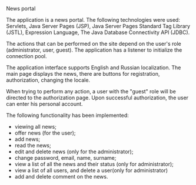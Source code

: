 News portal

The application is a news portal. The following technologies were used: Servlets, Java Server Pages (JSP), Java Server Pages Standard Tag Library (JSTL), Expression Language, The Java Database Connectivity API (JDBC).

The actions that can be performed on the site depend on the user's role (administrator, user, guest). The application has a listener to initialize the connection pool.

The application interface supports English and Russian localization. The main page displays the news, there are buttons for registration, authorization, changing the locale.

When trying to perform any action, a user with the "guest" role will be directed to the authorization page. Upon successful authorization, the user can enter his personal account.

The following functionality has been implemented:

- viewing all news;
- offer news (for the user);
- add news;
- read the news;
- edit and delete news (only for the administrator);
- change password, email, name, surname;
- view a list of all the news and their status (only for administrator);
- view a list of all users, and delete a user(only for administrator)
- add and delete comment on the news.
